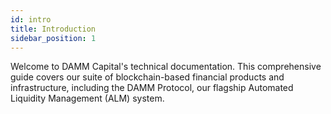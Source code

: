 ```yaml
---
id: intro
title: Introduction
sidebar_position: 1
---
```


Welcome to DAMM Capital's technical documentation. This comprehensive guide covers our suite of blockchain-based financial products and infrastructure, including the DAMM Protocol, our flagship Automated Liquidity Management (ALM) system.